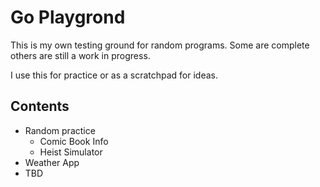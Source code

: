 # Go Playgrond
This is my own testing ground for random programs. Some are complete others are still a work in progress.

I use this for practice or as a scratchpad for ideas.

## Contents
- Random practice
  - Comic Book Info
  - Heist Simulator
- Weather App
- TBD